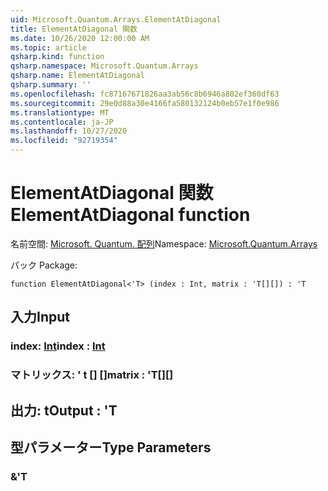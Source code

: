```yaml
---
uid: Microsoft.Quantum.Arrays.ElementAtDiagonal
title: ElementAtDiagonal 関数
ms.date: 10/26/2020 12:00:00 AM
ms.topic: article
qsharp.kind: function
qsharp.namespace: Microsoft.Quantum.Arrays
qsharp.name: ElementAtDiagonal
qsharp.summary: ''
ms.openlocfilehash: fc87167671826aa3ab56c8b6946a802ef360df63
ms.sourcegitcommit: 29e0d88a30e4166fa580132124b0eb57e1f0e986
ms.translationtype: MT
ms.contentlocale: ja-JP
ms.lasthandoff: 10/27/2020
ms.locfileid: "92719354"
---
```

# <a name="elementatdiagonal-function"></a><span data-ttu-id="5f4ce-102">ElementAtDiagonal 関数</span><span class="sxs-lookup"><span data-stu-id="5f4ce-102">ElementAtDiagonal function</span></span>

<span data-ttu-id="5f4ce-103">名前空間: [Microsoft. Quantum. 配列](xref:Microsoft.Quantum.Arrays)</span><span class="sxs-lookup"><span data-stu-id="5f4ce-103">Namespace: [Microsoft.Quantum.Arrays](xref:Microsoft.Quantum.Arrays)</span></span>

<span data-ttu-id="5f4ce-104">パック [](https://nuget.org/packages/)</span><span class="sxs-lookup"><span data-stu-id="5f4ce-104">Package: [](https://nuget.org/packages/)</span></span>




```qsharp
function ElementAtDiagonal<'T> (index : Int, matrix : 'T[][]) : 'T
```


## <a name="input"></a><span data-ttu-id="5f4ce-105">入力</span><span class="sxs-lookup"><span data-stu-id="5f4ce-105">Input</span></span>

### <a name="index--int"></a><span data-ttu-id="5f4ce-106">index: [Int](xref:microsoft.quantum.lang-ref.int)</span><span class="sxs-lookup"><span data-stu-id="5f4ce-106">index : [Int](xref:microsoft.quantum.lang-ref.int)</span></span>




### <a name="matrix--t"></a><span data-ttu-id="5f4ce-107">マトリックス: ' t [] []</span><span class="sxs-lookup"><span data-stu-id="5f4ce-107">matrix : 'T[][]</span></span>





## <a name="output--t"></a><span data-ttu-id="5f4ce-108">出力: t</span><span class="sxs-lookup"><span data-stu-id="5f4ce-108">Output : 'T</span></span>



## <a name="type-parameters"></a><span data-ttu-id="5f4ce-109">型パラメーター</span><span class="sxs-lookup"><span data-stu-id="5f4ce-109">Type Parameters</span></span>

### <a name="t"></a><span data-ttu-id="5f4ce-110">&</span><span class="sxs-lookup"><span data-stu-id="5f4ce-110">'T</span></span>

